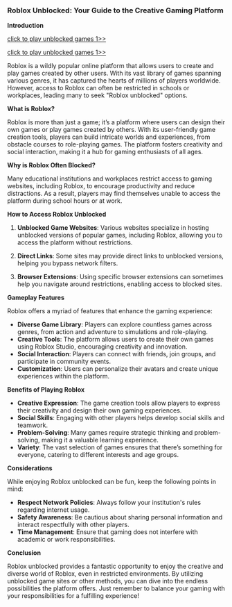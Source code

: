 ### Roblox Unblocked: Your Guide to the Creative Gaming Platform

**Introduction**

<a href="https://lesson1.club/play/" title="unblocked games">click to play unblocked games 1>> </a>

<a href="https://classroom1.space/" title="unblocked games">click to play unblocked games 1>></a>



Roblox is a wildly popular online platform that allows users to create and play games created by other users. With its vast library of games spanning various genres, it has captured the hearts of millions of players worldwide. However, access to Roblox can often be restricted in schools or workplaces, leading many to seek "Roblox unblocked" options.

**What is Roblox?**

Roblox is more than just a game; it’s a platform where users can design their own games or play games created by others. With its user-friendly game creation tools, players can build intricate worlds and experiences, from obstacle courses to role-playing games. The platform fosters creativity and social interaction, making it a hub for gaming enthusiasts of all ages.

**Why is Roblox Often Blocked?**

Many educational institutions and workplaces restrict access to gaming websites, including Roblox, to encourage productivity and reduce distractions. As a result, players may find themselves unable to access the platform during school hours or at work.

**How to Access Roblox Unblocked**

1. **Unblocked Game Websites**: Various websites specialize in hosting unblocked versions of popular games, including Roblox, allowing you to access the platform without restrictions.

2. **Direct Links**: Some sites may provide direct links to unblocked versions, helping you bypass network filters.

3. **Browser Extensions**: Using specific browser extensions can sometimes help you navigate around restrictions, enabling access to blocked sites.

**Gameplay Features**

Roblox offers a myriad of features that enhance the gaming experience:

- **Diverse Game Library**: Players can explore countless games across genres, from action and adventure to simulations and role-playing.
- **Creative Tools**: The platform allows users to create their own games using Roblox Studio, encouraging creativity and innovation.
- **Social Interaction**: Players can connect with friends, join groups, and participate in community events.
- **Customization**: Users can personalize their avatars and create unique experiences within the platform.

**Benefits of Playing Roblox**

- **Creative Expression**: The game creation tools allow players to express their creativity and design their own gaming experiences.
- **Social Skills**: Engaging with other players helps develop social skills and teamwork.
- **Problem-Solving**: Many games require strategic thinking and problem-solving, making it a valuable learning experience.
- **Variety**: The vast selection of games ensures that there’s something for everyone, catering to different interests and age groups.

**Considerations**

While enjoying Roblox unblocked can be fun, keep the following points in mind:

- **Respect Network Policies**: Always follow your institution's rules regarding internet usage.
- **Safety Awareness**: Be cautious about sharing personal information and interact respectfully with other players.
- **Time Management**: Ensure that gaming does not interfere with academic or work responsibilities.

**Conclusion**

Roblox unblocked provides a fantastic opportunity to enjoy the creative and diverse world of Roblox, even in restricted environments. By utilizing unblocked game sites or other methods, you can dive into the endless possibilities the platform offers. Just remember to balance your gaming with your responsibilities for a fulfilling experience!